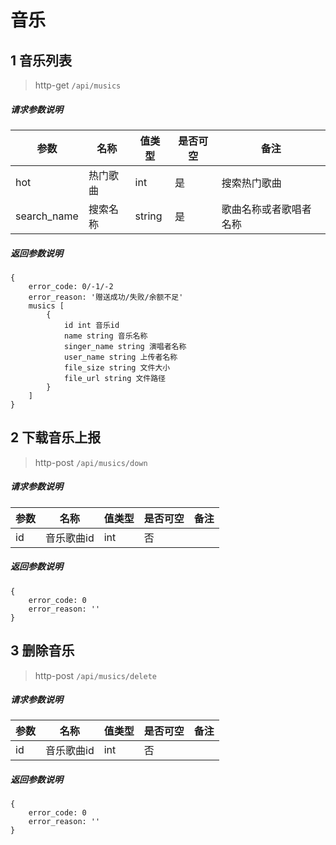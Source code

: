# 音乐

## 1 音乐列表

> http-get ```/api/musics```

##### 请求参数说明
|参数|名称|值类型|是否可空|备注|
|---|---|---|---|---|
|hot|热门歌曲|int|是|搜索热门歌曲|
|search_name|搜索名称|string|是|歌曲名称或者歌唱者名称

##### 返回参数说明
````
{ 
    error_code: 0/-1/-2
    error_reason: '赠送成功/失败/余额不足'
    musics [
        {
            id int 音乐id
            name string 音乐名称
            singer_name string 演唱者名称
            user_name string 上传者名称
            file_size string 文件大小
            file_url string 文件路径
        }
    ]
} 
````

## 2 下载音乐上报

> http-post ```/api/musics/down```

##### 请求参数说明
|参数|名称|值类型|是否可空|备注|
|---|---|---|---|---|
|id|音乐歌曲id|int|否|||

##### 返回参数说明
````
{ 
    error_code: 0
    error_reason: ''
} 
````

## 3 删除音乐

> http-post ```/api/musics/delete```

##### 请求参数说明
|参数|名称|值类型|是否可空|备注|
|---|---|---|---|---|
|id|音乐歌曲id|int|否|||

##### 返回参数说明
````
{ 
    error_code: 0
    error_reason: ''
} 
````